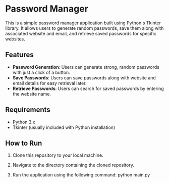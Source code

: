 # Password Manager

This is a simple password manager application built using Python's Tkinter library. It allows users to generate random passwords, save them along with associated website and email, and retrieve saved passwords for specific websites.

## Features

- **Password Generation**: Users can generate strong, random passwords with just a click of a button.
- **Save Passwords**: Users can save passwords along with website and email details for easy retrieval later.
- **Retrieve Passwords**: Users can search for saved passwords by entering the website name.

## Requirements

- Python 3.x
- Tkinter (usually included with Python installation)

## How to Run

1. Clone this repository to your local machine.
  
2. Navigate to the directory containing the cloned repository.

3. Run the application using the following command: python main.py

